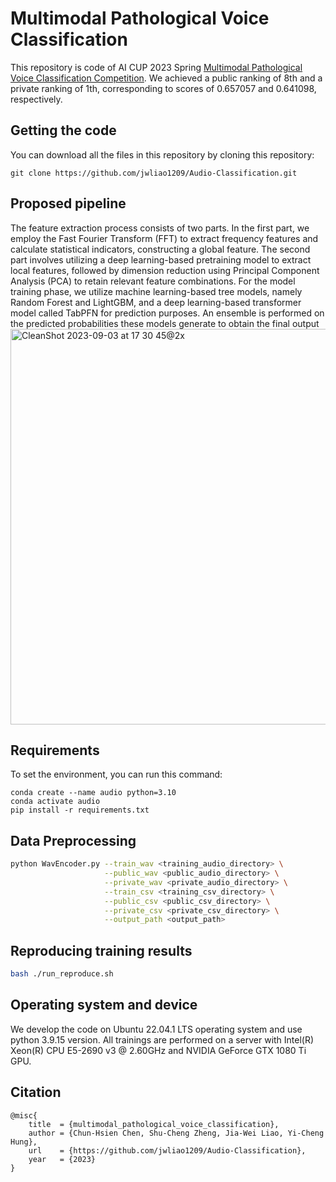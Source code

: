 # Multimodal Pathological Voice Classification
This repository is code of AI CUP 2023 Spring [Multimodal Pathological Voice Classification Competition](https://tbrain.trendmicro.com.tw/Competitions/Details/27). We achieved a public ranking of 8th and a private ranking of 1th, corresponding to scores of 0.657057 and 0.641098, respectively.


## Getting the code
You can download all the files in this repository by cloning this repository:
```
git clone https://github.com/jwliao1209/Audio-Classification.git
```


## Proposed pipeline
The feature extraction process consists of two parts. In the first part, we employ the Fast Fourier Transform (FFT) to extract frequency features and calculate statistical indicators, constructing a global feature. The second part involves utilizing a deep learning-based pretraining model to extract local features, followed by dimension reduction using Principal Component Analysis (PCA) to retain relevant feature combinations. For the model training phase, we utilize machine learning-based tree models, namely
Random Forest and LightGBM, and a deep learning-based transformer model called
TabPFN for prediction purposes. An ensemble is performed on the predicted probabilities
these models generate to obtain the final output
<img width="633" alt="CleanShot 2023-09-03 at 17 30 45@2x" src="https://github.com/jwliao1209/Audio-Classification/assets/55970911/03aae843-789e-47fb-8fc3-87727e73e9ec">


## Requirements
To set the environment, you can run this command:
```shell
conda create --name audio python=3.10
conda activate audio
pip install -r requirements.txt
```


## Data Preprocessing
```bash
python WavEncoder.py --train_wav <training_audio_directory> \
                     --public_wav <public_audio_directory> \
                     --private_wav <private_audio_directory> \
                     --train_csv <training_csv_directory> \
                     --public_csv <public_csv_directory> \
                     --private_csv <private_csv_directory> \
                     --output_path <output_path>
```

## Reproducing training results
```bash
bash ./run_reproduce.sh
```

## Operating system and device
We develop the code on Ubuntu 22.04.1 LTS operating system and use python 3.9.15 version. All trainings are performed on a server with Intel(R) Xeon(R) CPU E5-2690 v3 @ 2.60GHz and NVIDIA GeForce GTX 1080 Ti GPU.


## Citation
```
@misc{
    title  = {multimodal_pathological_voice_classification},
    author = {Chun-Hsien Chen, Shu-Cheng Zheng, Jia-Wei Liao, Yi-Cheng Hung},
    url    = {https://github.com/jwliao1209/Audio-Classification},
    year   = {2023}
}
```
